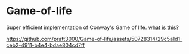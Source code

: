 # Game-of-life


Super efficient implementation of Conway's Game of life. 
<a href = "https://www.youtube.com/watch?v=HeQX2HjkcNo&ab_channel=Veritasium"> what is this? </a>


https://github.com/pratt3000/Game-of-life/assets/50728314/29c5a1d1-ceb2-4911-b4e4-bdae804cd7ff

